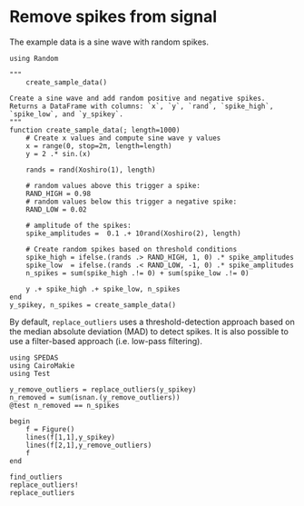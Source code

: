 # Remove spikes from signal

The example data is a sine wave with random spikes.

```@example spikes
using Random

"""
    create_sample_data()

Create a sine wave and add random positive and negative spikes.
Returns a DataFrame with columns: `x`, `y`, `rand`, `spike_high`, `spike_low`, and `y_spikey`.
"""
function create_sample_data(; length=1000)
    # Create x values and compute sine wave y values
    x = range(0, stop=2π, length=length)
    y = 2 .* sin.(x)

    rands = rand(Xoshiro(1), length)

    # random values above this trigger a spike:
    RAND_HIGH = 0.98
    # random values below this trigger a negative spike:
    RAND_LOW = 0.02

    # amplitude of the spikes:
    spike_amplitudes =  0.1 .+ 10rand(Xoshiro(2), length)

    # Create random spikes based on threshold conditions
    spike_high = ifelse.(rands .> RAND_HIGH, 1, 0) .* spike_amplitudes
    spike_low  = ifelse.(rands .< RAND_LOW, -1, 0) .* spike_amplitudes
    n_spikes = sum(spike_high .!= 0) + sum(spike_low .!= 0)

    y .+ spike_high .+ spike_low, n_spikes
end
y_spikey, n_spikes = create_sample_data()
```

By default, `replace_outliers` uses a threshold-detection approach based on the median absolute deviation (MAD) to detect spikes. It is also possible to use a filter-based approach (i.e. low-pass filtering).

```@example spikes
using SPEDAS
using CairoMakie
using Test

y_remove_outliers = replace_outliers(y_spikey)
n_removed = sum(isnan.(y_remove_outliers))
@test n_removed == n_spikes

begin
    f = Figure()
    lines(f[1,1],y_spikey)
    lines(f[2,1],y_remove_outliers)
    f
end
```

```@docs
find_outliers
replace_outliers!
replace_outliers
```
